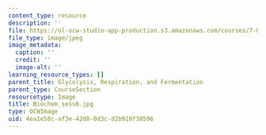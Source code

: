 ```yaml
---
content_type: resource
description: ''
file: https://ol-ocw-studio-app-production.s3.amazonaws.com/courses/7-01sc-fundamentals-of-biology-fall-2011/4ea1e58caf3e42d80d3cd2b910f30596_Biochem_sess6.jpg
file_type: image/jpeg
image_metadata:
  caption: ''
  credit: ''
  image-alt: ''
learning_resource_types: []
parent_title: Glycolysis, Respiration, and Fermentation
parent_type: CourseSection
resourcetype: Image
title: Biochem_sess6.jpg
type: OCWImage
uid: 4ea1e58c-af3e-42d8-0d3c-d2b910f30596
---
```

